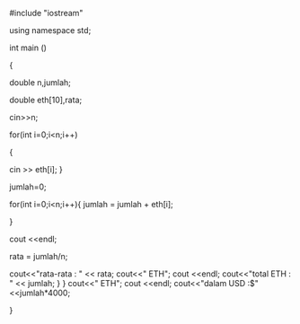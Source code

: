 #include "iostream"

using namespace std;
  
int main ()

{ 
  
  double n,jumlah;  

  double eth[10],rata; 
  
 cin>>n; 
  
 for(int i=0;i<n;i++)
 
 { 
   
 cin >> eth[i]; 
 } 
  
 jumlah=0; 
  
 for(int i=0;i<n;i++){ 
   jumlah = jumlah + eth[i]; 
    
 } 
 
 cout <<endl; 
 
 rata = jumlah/n; 
    
 cout<<"rata-rata   : " << rata; 
 cout<<" ETH"; 
 cout <<endl; 
 cout<<"total ETH   : " << jumlah; 
 }
 }
 cout<<" ETH"; 
 cout <<endl; 
 cout<<"dalam USD   :$" <<jumlah*4000; 
  
} 
